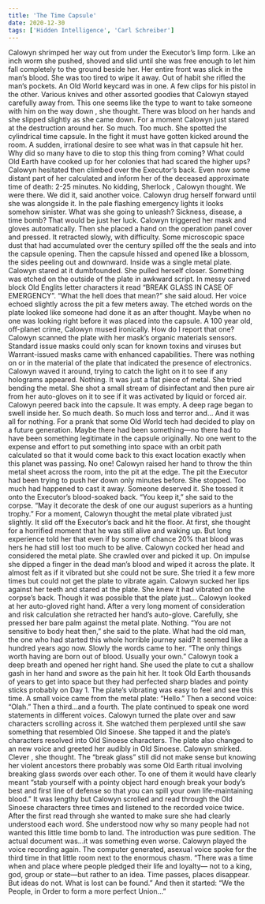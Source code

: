 ```yaml
---
title: 'The Time Capsule'
date: 2020-12-30
tags: ['Hidden Intelligence', 'Carl Schreiber']
---
```


Calowyn shrimped her way out from under the Executor’s limp form.  Like an inch worm she pushed, shoved and slid until she was free enough to let him fall completely to the ground beside her.  Her entire front was slick in the man’s blood.  She was too tired to wipe it away. Out of habit she rifled the man’s pockets.  An Old World keycard was in one.  A few clips for his pistol in the other.  Various knives and other assorted goodies that Calowyn stayed carefully away from. This one seems like the type to want to take someone with him on the way down , she thought. There was blood on her hands and she slipped slightly as she came down.  For a moment Calowyn just stared at the destruction around her.  So much.  Too much.  She spotted the cylindrical time capsule.  In the fight it must have gotten kicked around the room. A sudden, irrational desire to see what was in that capsule hit her.  Why did so many have to die to stop this thing from coming?  What could Old Earth have cooked up for her colonies that had scared the higher ups? Calowyn hesitated then climbed over the Executor’s back.  Even now some distant part of her calculated and inform her of the deceased approximate time of death: 2-25 minutes. No kidding, Sherlock , Calowyn thought. We were there. We did it, said another voice. Calowyn drug herself forward until she was alongside it.  In the pale flashing emergency lights it looks somehow sinister.  What was she going to unleash?  Sickness, disease, a time bomb? That would be just her luck. Calowyn triggered her mask and gloves automatically.  Then she placed a hand on the operation panel cover and pressed.  It retracted slowly, with difficulty.  Some microscopic space dust that had accumulated over the century spilled off the the seals and into the capsule opening.  Then the capsule hissed and opened like a blossom, the sides peeling out and downward. Inside was a single metal plate. Calowyn stared at it dumbfounded.  She pulled herself closer.  Something was etched on the outside of the plate in awkward script.  In messy carved block Old Englits letter characters it read “BREAK GLASS IN CASE OF EMERGENCY”. “What the hell does that mean?” she said aloud.  Her voice echoed slightly across the pit a few meters away. The etched words on the plate looked like someone had done it as an after thought.  Maybe when no one was looking right before it was placed into the capsule. A 100 year old, off-planet crime, Calowyn mused ironically. How do I report that one? Calowyn scanned the plate with her mask’s organic materials sensors.  Standard issue masks could only scan for known toxins and viruses but Warrant-issued masks came with enhanced capabilities. There was nothing on or in the material of the plate that indicated the presence of electronics.  Calowyn waved it around, trying to catch the light on it to see if any holograms appeared.  Nothing.  It was just a flat piece of metal.  She tried bending the metal.   She shot a small stream of disinfectant and then pure air from her auto-gloves on it to see if it was activated by liquid or forced air. Calowyn peered back into the capsule.  It was empty.  A deep rage began to swell inside her.  So much death.  So much loss and terror and...  And it was all for nothing.  For a prank that some Old World tech had decided to play on a future generation.  Maybe there had been something—no there had to have been something legitimate in the capsule originally.  No one went to the expense and effort to put something into space with an orbit path calculated so that it would come back to this exact location exactly when this planet was passing.  No one! Calowyn raised her hand to throw the thin metal sheet across the room, into the pit at the edge.  The pit the Executor had been trying to push her down only minutes before.  She stopped.  Too much had happened to cast it away.  Someone deserved it.  She tossed it onto the Executor’s blood-soaked back. “You keep it,” she said to the corpse.  “May it decorate the desk of one our august superiors as a hunting trophy.” For a moment, Calowyn thought the metal plate vibrated just slightly.  It slid off the Executor’s back and hit the floor.  At first, she thought for a horrified moment that he was still alive and waking up.  But long experience told her that even if by some off chance 20% that blood was hers he had still lost too much to be alive. Calowyn cocked her head and considered the metal plate.  She crawled over and picked it up.  On impulse she dipped a finger in the dead man’s blood and wiped it across the plate.  It almost felt as if it vibrated but she could not be sure.  She tried it a few more times but could not get the plate to vibrate again. Calowyn sucked her lips against her teeth and stared at the plate.  She knew it had vibrated on the corpse’s back.  Though it was possible that the plate just... Calowyn looked at her auto-gloved right hand.  After a very long moment of consideration and risk calculation she retracted her hand’s auto-glove.  Carefully, she pressed her bare palm against the metal plate.  Nothing. “You are not sensitive to body heat then,” she said to the plate.  What had the old man, the one who had started this whole horrible journey said?  It seemed like a hundred years ago now.  Slowly the words came to her. “The only things worth having are born out of blood.  Usually your own.” Calowyn took a deep breath and opened her right hand.  She used the plate to cut a shallow gash in her hand and swore as the pain hit her. It took Old Earth thousands of years to get into space but they had perfected sharp blades and pointy sticks probably on Day 1. The plate’s vibrating was easy to feel and see this time. A small voice came from the metal plate: “Hello.” Then a second voice: “Olah.” Then a third...and a fourth.  The plate continued to speak one word statements in different voices.  Calowyn turned the plate over and saw characters scrolling across it.  She watched them perplexed until she saw something that resembled Old Sinoese.  She tapped it and the plate’s characters resolved into Old Sinoese characters.  The plate also changed to an new voice and greeted her audibly in Old Sinoese. Calowyn smirked. Clever , she thought.  The “break glass” still did not make sense but knowing her violent ancestors there probably was some Old Earth ritual involving breaking glass swords over each other.  To one of them it would have clearly meant “stab yourself with a pointy object hard enough break your body’s best and first line of defense so that you can spill your own life-maintaining blood.” It was lengthy but Calowyn scrolled and read through the Old Sinoese characters three times and listened to the recorded voice twice.  After the first read through she wanted to make sure she had clearly understood each word. She understood now why so many people had not wanted this little time bomb to land.  The introduction was pure sedition.  The actual document was...it was something even worse. Calowyn played the voice recording again.  The computer generated, asexual voice spoke for the third time in that little room next to the enormous chasm. “There was a time when and place where people pledged their life and loyalty— not to a king, god, group or state—but rather to an idea.  Time passes, places disappear.  But ideas do not.  What is lost can be found.” And then it started: “We the People, in Order to form a more perfect Union...”
